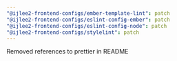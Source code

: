 ```yaml
---
"@ijlee2-frontend-configs/ember-template-lint": patch
"@ijlee2-frontend-configs/eslint-config-ember": patch
"@ijlee2-frontend-configs/eslint-config-node": patch
"@ijlee2-frontend-configs/stylelint": patch
---
```


Removed references to prettier in README
